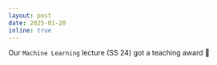 ```yaml
---
layout: post
date: 2025-01-20
inline: true
---
```

Our `Machine Learning` lecture (SS 24) got a teaching award :confetti_ball:
